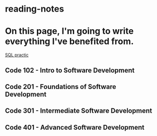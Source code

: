 # reading-notes
# On this page, I'm going to write everything I've benefited from.

[SQL practic](./SQL/SQLPractice.md)
## Code 102 - Intro to Software Development

## Code 201 - Foundations of Software Development


## Code 301 - Intermediate Software Development
## Code 401 - Advanced Software Development
